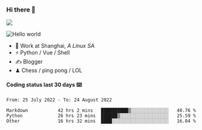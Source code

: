 ### Hi there 👋
![](https://komarev.com/ghpvc/?username=Xuhandsome)


<img src="https://github-readme-stats.vercel.app/api?username=XuHandsome&show_icons=true&theme=merko" alt="Hello world">

<br/>

- 🍻  Work at Shanghai, _A Linux SA_
- ⚡  Python / Vue / Shell
- ✍️  Blogger
- ♟  Chess / ping pong / LOL

#### Coding status last 30 days ⌨️

<!--START_SECTION:waka-->

```text
From: 25 July 2022 - To: 24 August 2022

Markdown           42 hrs 2 mins   ██████████▒░░░░░░░░░░░░░░   40.76 %
Python             26 hrs 23 mins  ██████▒░░░░░░░░░░░░░░░░░░   25.59 %
Other              16 hrs 32 mins  ████░░░░░░░░░░░░░░░░░░░░░   16.04 %
```

<!--END_SECTION:waka-->
